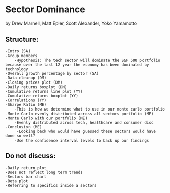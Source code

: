 # Sector Dominance
by Drew Marnell, Matt Epler, Scott Alexander, Yoko Yamamotto

## Structure:
    -Intro (SA)
    -Group members
        -Hypothesis: The tech sector will dominate the S&P 500 portfolio because over the last 12 year the economy has been dominated by technology
    -Overall growth percentage by sector (SA)
    -Data cleanup (DM)
    -Closing prices plot (DM)
    -Daily returns boxplot (DM)
    -Cumulative returns line plot (YY)
    -Cumulative returns boxplot (YY)
    -Correlations (YY)
    -Sharpe Ratio (ME)
        -This is how we determine what to use in our monte carlo portfolio
    -Monte Carlo evenly distributed across all sectors portfolio (ME)
    -Monte Carlo with our portfolio (ME)
        -Evenly distributed across tech, healthcare and consumer disc
    -Conclusion (ME)
         -Looking back who would have guessed these sectors would have done so well?
        -Use the confidence interval levels to back up our findings


## Do not discuss:
    -Daily return plot
    -Does not reflect long term trends
    -Sectors bar chart
    -Beta plot
    -Referring to specifics inside a sectors


